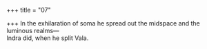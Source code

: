 +++
title = "07"

+++
In the exhilaration of soma he spread out the midspace and the  luminous realms—  
Indra did, when he split Vala.  